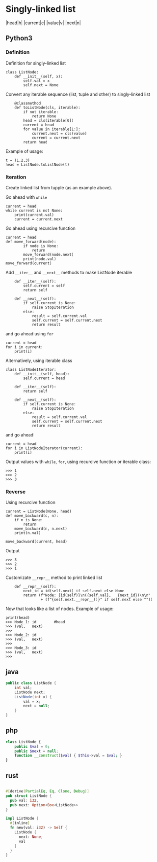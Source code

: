 # Singly-linked list
|head|h|
|current|c|
|value|v|
|next|n|


## Python3
### Definition
Definition for singly-linked list
```python3
class ListNode:
    def __init__(self, x):
        self.val = x
        self.next = None
```
Convert any iterable sequence (list, tuple and other) to singly-linked list
```python3
    @classmethod
    def toListNode(cls, iterable):
        if not iterable:
            return None
        head = cls(iterable[0])
        current = head
        for value in iterable[1:]:
            current.next = cls(value)
            current = current.next
        return head
```
Example of usage:
```python3
t = (1,2,3)
head = ListNode.toListNode(t)
```

### Iteration
Create linked list from tupple (as an example above).

Go ahead with `while`
```python3
current = head
while current is not None:
    print(current.val)
    current = current.next
```
Go ahead using recurcive function
```python3
current = head
def move_forward(node):
        if node is None:
            return
        move_forward(node.next)
        print(node.val)
move_forward(current)
```

Add `__iter__` and `__next__` methods to make ListNode iterable
```python3
    def __iter__(self):
        self.current = self
        return self

    def __next__(self):
        if self.current is None:
            raise StopIteration
        else:
            result = self.current.val
            self.current = self.current.next
            return result
```
and go ahead using `for`
```python3
current = head
for i in current:
    print(i)
```

Alternatively, using iterable class
```python3
class ListNodeIterator:
    def __init__(self, head):
        self.current = head

    def __iter__(self):
        return self

    def __next__(self):
        if self.current is None:
            raise StopIteration
        else:
            result = self.current.val
            self.current = self.current.next
            return result
```
and go ahead
```python3
current = head
for i in ListNodeIterator(current):
    print(i)
```
Output values with `while`, `for`, using recurcive function or iterable class:
```
>>> 1
>>> 2
>>> 3
```
### Reverse
Using recurcive function
```python3
current = ListNode(None, head)
def move_backward(c, n):
    if n is None:
        return
    move_backward(n, n.next)
    print(n.val)
        
move_backward(current, head)
```

Output
```python3
>>> 3
>>> 2
>>> 1
```

Customizate `__repr__` method to print linked list
```python3
    def __repr__(self):
        next_id = id(self.next) if self.next else None
        return (f"Node: {id(self)}\n({self.val},   {next_id})\n\n"
                + (f"{self.next.__repr__()}" if self.next else ""))
```
Now that looks like a list of nodes. Example of usage:
```
print(head)
>>> Node_1: id        #head
>>> (val,   next)
>>>
>>> Node_2: id
>>> (val,   next)
>>>
>>> Node_3: id
>>> (val,   next)
>>>
```
## java
```java
public class ListNode {
    int val;
    ListNode next;
    ListNode(int x) {
        val = x;
        next = null;
    }
}
```
## php
```php
class ListNode {
    public $val = 0;
    public $next = null;
    function __construct($val) { $this->val = $val; }
}
```
## rust
```rust

#[derive(PartialEq, Eq, Clone, Debug)]
pub struct ListNode {
  pub val: i32,
  pub next: Option<Box<ListNode>>
}

impl ListNode {
  #[inline]
  fn new(val: i32) -> Self {
    ListNode {
      next: None,
      val
    }
  }
}
```
